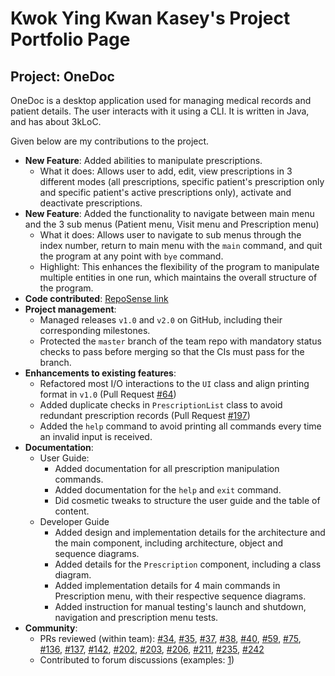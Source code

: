 # Kwok Ying Kwan Kasey's Project Portfolio Page

## Project: OneDoc
OneDoc is a desktop application used for managing medical records and patient details. The user interacts with it using 
a CLI. It is written in Java, and has about 3kLoC.

Given below are my contributions to the project.

* **New Feature**: Added abilities to manipulate prescriptions.
  * What it does: Allows user to add, edit, view prescriptions in 3 different modes (all prescriptions, specific
  patient's prescription only and specific patient's active prescriptions only), activate and deactivate prescriptions.
* **New Feature**: Added the functionality to navigate between main menu and the 3 sub menus (Patient menu, Visit menu 
and Prescription menu)
  * What it does: Allows user to navigate to sub menus through the index number, return to main menu with the `main` 
  command, and quit the program at any point with `bye` command.
  * Highlight: This enhances the flexibility of the program to manipulate multiple entities in one run, which maintains
  the overall structure of the program.
* **Code contributed**: [RepoSense link](https://nus-cs2113-ay2223s1.github.io/tp-dashboard/?search=kaseykwok&breakdown=true&sort=groupTitle&sortWithin=title&since=2022-09-16&timeframe=commit&mergegroup=&groupSelect=groupByRepos&checkedFileTypes=docs~functional-code~test-code~other)
* **Project management**:
  * Managed releases `v1.0` and `v2.0` on GitHub, including their corresponding milestones.
  * Protected the `master` branch of the team repo with mandatory status checks to pass before merging so that the CIs
  must pass for the branch.
* **Enhancements to existing features**:
  * Refactored most I/O interactions to the `UI` class and align printing format in `v1.0` (Pull Request 
  [#64](https://github.com/AY2223S1-CS2113-F11-4/tp/pull/64))
  * Added duplicate checks in `PrescriptionList` class to avoid redundant prescription records (Pull Request 
  [#197](https://github.com/AY2223S1-CS2113-F11-4/tp/pull/197))
  * Added the `help` command to avoid printing all commands every time an invalid input is received.
* **Documentation**:
  * User Guide:
    * Added documentation for all prescription manipulation commands.
    * Added documentation for the `help` and `exit` command.
    * Did cosmetic tweaks to structure the user guide and the table of content.
  * Developer Guide
    * Added design and implementation details for the architecture and the main component, including architecture, 
    object and sequence diagrams.
    * Added details for the `Prescription` component, including a class diagram. 
    * Added implementation details for 4 main commands in Prescription menu, with their respective sequence diagrams.
    * Added instruction for manual testing's launch and shutdown, navigation and prescription menu tests.
* **Community**:
  * PRs reviewed (within team): [#34](https://github.com/AY2223S1-CS2113-F11-4/tp/pull/34),
  [#35](https://github.com/AY2223S1-CS2113-F11-4/tp/pull/35),
  [#37](https://github.com/AY2223S1-CS2113-F11-4/tp/pull/37), 
  [#38](https://github.com/AY2223S1-CS2113-F11-4/tp/pull/38),
  [#40](https://github.com/AY2223S1-CS2113-F11-4/tp/pull/40),
  [#59](https://github.com/AY2223S1-CS2113-F11-4/tp/pull/59),
  [#75](https://github.com/AY2223S1-CS2113-F11-4/tp/pull/75),
  [#136](https://github.com/AY2223S1-CS2113-F11-4/tp/pull/136),
  [#137](https://github.com/AY2223S1-CS2113-F11-4/tp/pull/137),
  [#142](https://github.com/AY2223S1-CS2113-F11-4/tp/pull/142),
  [#202](https://github.com/AY2223S1-CS2113-F11-4/tp/pull/202),
  [#203](https://github.com/AY2223S1-CS2113-F11-4/tp/pull/203),
  [#206](https://github.com/AY2223S1-CS2113-F11-4/tp/pull/206),
  [#211](https://github.com/AY2223S1-CS2113-F11-4/tp/pull/211),
  [#235](https://github.com/AY2223S1-CS2113-F11-4/tp/pull/235),
  [#242](https://github.com/AY2223S1-CS2113-F11-4/tp/pull/242)
  * Contributed to forum discussions (examples: [1](https://github.com/nus-cs2113-AY2223S1/forum/issues/20))
